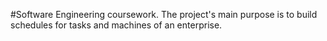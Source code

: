 #Software Engineering coursework.
The project's main purpose is to build schedules for tasks and machines of an enterprise.
